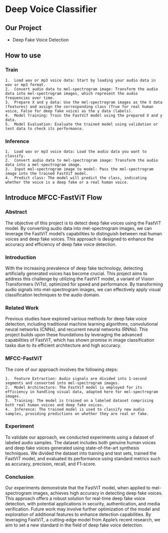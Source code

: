 # Deep Voice Classifier
## Our Project
- Deep Fake Voice Detection

## How to use
### Train
	1.	Load wav or mp3 voice data: Start by loading your audio data in wav or mp3 format.
	2.	Convert audio data to mel-spectrogram image: Transform the audio data into mel-spectrogram images, which represent the audio frequencies over time.
	3.	Prepare X and y data: Use the mel-spectrogram images as the X data (features) and assign the corresponding class (True for real human voice, False for deep fake voice) as the y data (labels).
	4.	Model Training: Train the FastViT model using the prepared X and y data.
	5.	Model Evaluation: Evaluate the trained model using validation or test data to check its performance.

### Inference
	1.	Load wav or mp3 voice data: Load the audio data you want to classify.
	2.	Convert audio data to mel-spectrogram image: Transform the audio data into a mel-spectrogram image.
	3.	Input mel-spectrogram image to model: Pass the mel-spectrogram image into the trained FastViT model.
	4.	Predict class: The model will predict the class, indicating whether the voice is a deep fake or a real human voice.

## Introduce MFCC-FastViT Flow

### Abstract
The objective of this project is to detect deep fake voices using the FastViT model. By converting audio data into mel-spectrogram images, we can leverage the FastViT model’s capabilities to distinguish between real human voices and deep fake voices. This approach is designed to enhance the accuracy and efficiency of deep fake voice detection.

### Introduction
With the increasing prevalence of deep fake technology, detecting artificially generated voices has become crucial. This project aims to address this challenge by utilizing the FastViT model, a variant of Vision Transformers (ViTs), optimized for speed and performance. By transforming audio signals into mel-spectrogram images, we can effectively apply visual classification techniques to the audio domain.

### Related Work
Previous studies have explored various methods for deep fake voice detection, including traditional machine learning algorithms, convolutional neural networks (CNNs), and recurrent neural networks (RNNs). This project builds upon these foundations by leveraging the advanced capabilities of FastViT, which has shown promise in image classification tasks due to its efficient architecture and high accuracy.

### MFCC-FastViT
The core of our approach involves the following steps:

	1.	Feature Extraction: Audio signals are divided into 1-second segments and converted into mel-spectrogram images.
	2.	Model Architecture: The FastViT model is employed for its efficiency in handling visual data, adapted here for mel-spectrogram images.
	3.	Training: The model is trained on a labeled dataset comprising both real human voices and deep fake voices.
	4.	Inference: The trained model is used to classify new audio samples, providing predictions on whether they are real or fake.

### Experiment
To validate our approach, we conducted experiments using a dataset of labeled audio samples. The dataset includes both genuine human voices and deep fake voices generated using state-of-the-art synthesis techniques. We divided the dataset into training and test sets, trained the FastViT model, and evaluated its performance using standard metrics such as accuracy, precision, recall, and F1-score.

### Conclusion
Our experiments demonstrate that the FastViT model, when applied to mel-spectrogram images, achieves high accuracy in detecting deep fake voices. This approach offers a robust solution for real-time deep fake voice detection, with potential applications in security, authentication, and media verification. Future work may involve further optimization of the model and exploration of additional features to enhance detection capabilities. By leveraging FastViT, a cutting-edge model from Apple’s recent research, we aim to set a new standard in the field of deep fake voice detection.
